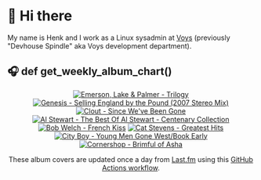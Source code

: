 # 👋 Hi there

My name is Henk and I work as a Linux sysadmin at <a href="https://www.voys.co/about/">Voys</a> (previously "Devhouse Spindle" aka Voys development department).

## 🎧 def get_weekly_album_chart()
<!-- lastfm -->
<p align="center"><a href="https://www.last.fm/music/Emerson,+Lake+&+Palmer/Trilogy"><img src="https://lastfm.freetls.fastly.net/i/u/64s/6abcc417ec264005877fc0bb9f358923.png" title="Emerson, Lake & Palmer - Trilogy"></a> <a href="https://www.last.fm/music/Genesis/Selling+England+by+the+Pound+(2007+Stereo+Mix)"><img src="https://lastfm.freetls.fastly.net/i/u/64s/53310f6c479d4bc83f5607b6f9e07dbf.jpg" title="Genesis - Selling England by the Pound (2007 Stereo Mix)"></a> <a href="https://www.last.fm/music/Clout/Since+We%27ve+Been+Gone"><img src="https://lastfm.freetls.fastly.net/i/u/64s/f415c802f75a4b3bb63600fcc6a2caeb.jpg" title="Clout - Since We've Been Gone"></a> <a href="https://www.last.fm/music/Al+Stewart/The+Best+Of+Al+Stewart+-+Centenary+Collection"><img src="https://lastfm.freetls.fastly.net/i/u/64s/4acc4fa8336c96da02e033d6eb9dbb62.jpg" title="Al Stewart - The Best Of Al Stewart - Centenary Collection"></a> <a href="https://www.last.fm/music/Bob+Welch/French+Kiss"><img src="https://lastfm.freetls.fastly.net/i/u/64s/a6b35ce86191957c91afea85642641ec.jpg" title="Bob Welch - French Kiss"></a> <a href="https://www.last.fm/music/Cat+Stevens/Greatest+Hits"><img src="https://lastfm.freetls.fastly.net/i/u/64s/e65aa1265371c62bb495f529ab7ef5a5.jpg" title="Cat Stevens - Greatest Hits"></a> <a href="https://www.last.fm/music/City+Boy/Young+Men+Gone+West%2FBook+Early"><img src="https://lastfm.freetls.fastly.net/i/u/64s/9a67ed9147b83d9e8bd4f4f1f66334c3.jpg" title="City Boy - Young Men Gone West/Book Early"></a> <a href="https://www.last.fm/music/Cornershop/Brimful+of+Asha"><img src="https://lastfm.freetls.fastly.net/i/u/64s/513ce94fb6ee401ca14884c9245e0353.jpg" title="Cornershop - Brimful of Asha"></a> </p>

<p align="center">These album covers are updated once a day from <a href="https://www.last.fm/user/hbokh">Last.fm</a> using this <a href="https://github.com/marketplace/actions/lastfm-to-markdown">GitHub Actions workflow</a>.</p>
